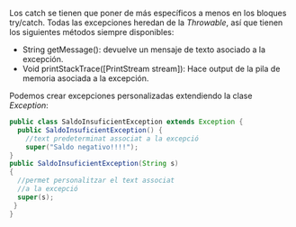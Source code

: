 Los catch se tienen que poner de más específicos a menos en los bloques try/catch.
Todas las excepciones heredan de la _Throwable_, así que tienen los siguientes métodos siempre disponibles:
 - String getMessage(): devuelve un mensaje de texto asociado a la excepción.
 - Void printStackTrace([PrintStream stream]): Hace output de la pila de memoria asociada a la excepción.

Podemos crear excepciones personalizadas extendiendo la clase _Exception_:
```Java
public class SaldoInsuficientException extends Exception {
  public SaldoInsuficientException() {
    //text predeterminat associat a la excepció
    super("Saldo negativo!!!!");
}
public SaldoInsuficientException(String s)
{
  //permet personalitzar el text associat
  //a la excepció
  super(s);
 }
}
```
